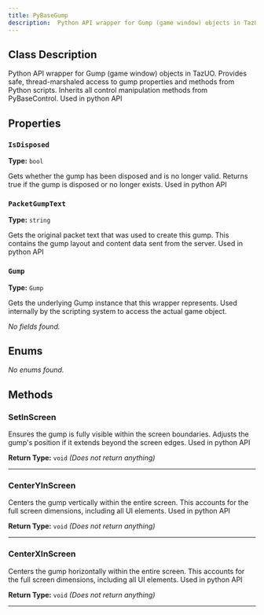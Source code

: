```yaml
---
title: PyBaseGump
description:  Python API wrapper for Gump (game window) objects in TazUO.  Provides safe, thread-marshaled access to gump properties and methods from Python scripts.  Inherits all control manipulation methods from PyBaseControl.  Used in python API 
---
```


## Class Description
 Python API wrapper for Gump (game window) objects in TazUO.
 Provides safe, thread-marshaled access to gump properties and methods from Python scripts.
 Inherits all control manipulation methods from PyBaseControl.
 Used in python API


## Properties
### `IsDisposed`

**Type:** `bool`

 Gets whether the gump has been disposed and is no longer valid.
 Returns true if the gump is disposed or no longer exists.
 Used in python API


### `PacketGumpText`

**Type:** `string`

 Gets the original packet text that was used to create this gump.
 This contains the gump layout and content data sent from the server.
 Used in python API


### `Gump`

**Type:** `Gump`

 Gets the underlying Gump instance that this wrapper represents.
 Used internally by the scripting system to access the actual game object.



*No fields found.*

## Enums
*No enums found.*

## Methods
### SetInScreen

 Ensures the gump is fully visible within the screen boundaries.
 Adjusts the gump's position if it extends beyond the screen edges.
 Used in python API


**Return Type:** `void` *(Does not return anything)*

---

### CenterYInScreen

 Centers the gump vertically within the entire screen.
 This accounts for the full screen dimensions, including all UI elements.
 Used in python API


**Return Type:** `void` *(Does not return anything)*

---

### CenterXInScreen

 Centers the gump horizontally within the entire screen.
 This accounts for the full screen dimensions, including all UI elements.
 Used in python API


**Return Type:** `void` *(Does not return anything)*

---

